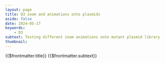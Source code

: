 ```yaml
---
layout: page
title: D3 zoom and animations onto plasmids
aside: false
date: 2024-05-17
keywords:
    - D3
subtext: Testing different zoom animations onto mutant plasmid library
thumbnail: 
---
```


<FigureTitle>{{$frontmatter.title}}</FigureTitle>
<SubtitleHeader>{{$frontmatter.subtext}}</SubtitleHeader>
<D3PlotContainer>
  <svg></svg>
</D3PlotContainer>



<script setup>
import { ref, onMounted } from 'vue';
import * as d3 from 'd3';


onMounted(() => {
  const width = 500;
  const height = 500;

  const svg = d3.select('svg')
    .attr('preserveAspectRatio', "xMinYMin meet")
    .attr("viewBox", [0, 0, width, height]);

  const g = svg.append("g");

  const arcData = [];

  function generateArcs(numArcs) {
    const rows = Math.floor(Math.sqrt(numArcs));
    const cols = Math.ceil(numArcs / rows);
    const xSpacing = width / (cols + 1);
    const ySpacing = height / (rows + 1);
    const aminoAcids = ['A', 'R', 'N', 'D', 'C', 'Q', 'E', 'G', 'H', 'I', 'L', 'K', 'M', 'F', 'P', 'S', 'T', 'W', 'Y', 'V'];

    let count = 0;
    for (let i = 1; i <= rows; i++) {
      for (let j = 1; j <= cols; j++) {
        if (count >= numArcs) break;

        const x = j * xSpacing;
        const y = i * ySpacing;

        g.append("path")
          .attr("transform", `translate(${x},${y})`)
          .attr("fill", "currentColor")
          .attr("d", d3.arc()({
            innerRadius: 10,
            outerRadius: 7,
            startAngle: -Math.PI,
            endAngle: Math.PI
          }));

        const randomColor = d3.interpolateSpectral(d3.randomUniform()(0, 1));
        const arcGroup = g.append("g")
          .attr("transform", `translate(${x},${y})`);

        arcGroup.append("path")
          .attr("fill", randomColor)
          .attr("d", d3.arc()({
            innerRadius: 11,
            outerRadius: 6,
            startAngle: -Math.PI / 3,
            endAngle: Math.PI / 3
          }));

        // Generate random text
        const randomNumber = Math.floor(Math.random() * 476) + 25;
        const randomAminoAcid1 = aminoAcids[Math.floor(Math.random() * aminoAcids.length)];
        let randomAminoAcid2 = aminoAcids[Math.floor(Math.random() * aminoAcids.length)];
        while (randomAminoAcid2 === randomAminoAcid1) {
          randomAminoAcid2 = aminoAcids[Math.floor(Math.random() * aminoAcids.length)];
        }
        const randomText = `${randomAminoAcid1}${randomNumber}${randomAminoAcid2}`;

        // Append the random text
        arcGroup.append("text")
          .attr("text-anchor", "middle")
          .attr("dominant-baseline", "central")
          .attr("font-size", "4px")
          .attr("fill", "currentColor")
          .text(randomText);

        arcData.push([x, y, 30]);

        count++;
      }
    }
  }

  generateArcs(400);

  let currentTransform = [width / 2, height / 2, height];

  function transition() {
    const d = arcData[Math.floor(Math.random() * arcData.length)];
    const i = d3.interpolateZoom(currentTransform, [...d, d[2] * 10 + 1]);

    g.transition()
      .delay(250)
      .duration(i.duration)
      .attrTween("transform", () => t => transform(currentTransform = i(t)))
      .on("end", () => {
        // Zoom back out to the initial view
        const initialView = [width / 2, height / 2, height];
        const j = d3.interpolateZoom(currentTransform, initialView);

        g.transition()
          .delay(1000) // Delay before zooming back out
          .duration(j.duration)
          .attrTween("transform", () => t => transform(currentTransform = j(t)))
          .on("end", () => {
            // Pause for two seconds before zooming into the next arc
            setTimeout(transition, 2000);
          });
      });
  }

  function transform([x, y, r]) {
    return `
      translate(${width / 2}, ${height / 2})
      scale(${height / r })
      translate(${-x}, ${-y})
    `;
  }

  transition();
});
</script>
